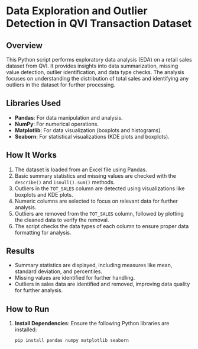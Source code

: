 # Data Exploration and Outlier Detection in QVI Transaction Dataset

## Overview
This Python script performs exploratory data analysis (EDA) on a retail sales dataset from QVI. It provides insights into data summarization, missing value detection, outlier identification, and data type checks. The analysis focuses on understanding the distribution of total sales and identifying any outliers in the dataset for further processing.

## Libraries Used
- **Pandas**: For data manipulation and analysis.
- **NumPy**: For numerical operations.
- **Matplotlib**: For data visualization (boxplots and histograms).
- **Seaborn**: For statistical visualizations (KDE plots and boxplots).

## How It Works

1. The dataset is loaded from an Excel file using Pandas.
2. Basic summary statistics and missing values are checked with the `describe()` and `isnull().sum()` methods.
3. Outliers in the `TOT_SALES` column are detected using visualizations like boxplots and KDE plots.
4. Numeric columns are selected to focus on relevant data for further analysis.
5. Outliers are removed from the `TOT_SALES` column, followed by plotting the cleaned data to verify the removal.
6. The script checks the data types of each column to ensure proper data formatting for analysis.

## Results
- Summary statistics are displayed, including measures like mean, standard deviation, and percentiles.
- Missing values are identified for further handling.
- Outliers in sales data are identified and removed, improving data quality for further analysis.

## How to Run

1. **Install Dependencies**:
   Ensure the following Python libraries are installed:
   ```bash
   pip install pandas numpy matplotlib seaborn
